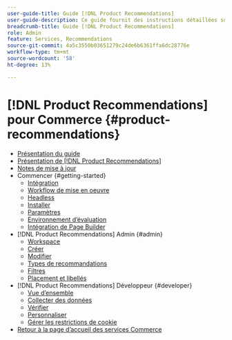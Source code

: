 ```yaml
---
user-guide-title: Guide [!DNL Product Recommendations]
user-guide-description: Ce guide fournit des instructions détaillées sur l’utilisation de  [!DNL Product Recommendations] depuis Adobe Commerce.
breadcrumb-title: Guide [!DNL Product Recommendations]
role: Admin
feature: Services, Recommendations
source-git-commit: 4a5c3550b03651279c24de6b6361ffa6dc28776e
workflow-type: tm+mt
source-wordcount: '58'
ht-degree: 13%

---
```


# [!DNL Product Recommendations] pour Commerce {#product-recommendations}

- [Présentation du guide](guide-overview.md)
- [Présentation de [!DNL Product Recommendations]](overview.md)
- [Notes de mise à jour](release-notes.md)
- Commencer {#getting-started}
   - [Intégration](onboarding.md)
   - [Workflow de mise en oeuvre](implementation-workflow.md)
   - [Headless](headless.md)
   - [Installer](install-configure.md)
   - [Paramètres](settings.md)
   - [Environnement d’évaluation](staging-environment.md)
   - [Intégration de Page Builder](page-builder.md)
- [!DNL Product Recommendations] Admin {#admin}
   - [Workspace](workspace.md)
   - [Créer](create.md)
   - [Modifier](edit.md)
   - [Types de recommandations](type.md)
   - [Filtres](filters.md)
   - [Placement et libellés](placement.md)
- [!DNL Product Recommendations] Développeur {#developer}
   - [Vue d’ensemble](development-overview.md)
   - [Collecter des données](events.md)
   - [Vérifier](verify.md)
   - [Personnaliser](customize.md)
   - [Gérer les restrictions de cookie](setting-cookie.md)
- [Retour à la page d’accueil des services Commerce](https://experienceleague.adobe.com/docs/commerce-merchant-services/user-guides/home.html)